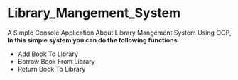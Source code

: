 # Library_Mangement_System
A Simple Console Application About Library Mangement System Using OOP, 
**In this simple system you can do the following functions**
+ Add Book To Library
+ Borrow Book From Library
+ Return Book To Library
